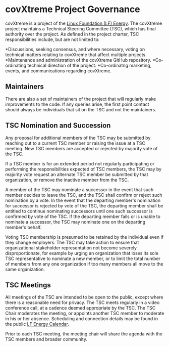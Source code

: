 <!--
SPDX-FileCopyrightText: 2023 Shell Global Solutions International B.V. All Rights Reserved.

SPDX-License-Identifier: Apache-2.0
-->

# covXtreme Project Governance

covXtreme is a project of the [Linux Foundation (LF) Energy](https://lfenergy.org/). The covXtreme project maintains a Technical Steering Committee (TSC), which has final authority over the project. As defined in the project charter, TSC responsibilities include, but are not limited to:

*Discussions, seeking consensus, and where necessary, voting on technical matters relating to covXtreme that affect multiple projects.
*Maintenance and administration of the covXtreme GitHub repository.
*Co-ordinating technical direction of the project.
*Co-ordinatng marketing, events, and communications regarding covXtreme.

## Maintainers

There are also a set of maintainers of the project that will regularly make improvements to the code. If any queries arise, the first point contact should always be individuals that sit on the TSC and not the maintainers. 

## TSC Nomination and Succession
Any proposal for additional members of the TSC may be submitted by reaching out to a current TSC member or raising the issue at a TSC meeting. New TSC members are accepted or rejected by majority vote of the TSC.

If a TSC member is for an extended period not regularly participating or performing the responsibilities expected of TSC members, the TSC may by majority vote request an alternate TSC member be submitted by that organization, or remove the inactive member from the TSC.

A member of the TSC may nominate a successor in the event that such member decides to leave the TSC, and the TSC shall confirm or reject such nomination by a vote. In the event that the departing member's nomination for successor is rejected by vote of the TSC, the departing member shall be entitled to continue nominating successors until one such successor is confirmed by vote of the TSC. If the departing member fails or is unable to nominate a successor, the TSC may nominate one on the departing member's behalf.

Voting TSC membership is presumed to be retained by the individual even if they change employers. The TSC may take action to ensure that organizational stakeholder representation not become severely disproportionate, for example by urging an organization that loses its sole TSC representative to nominate a new member, or to limit the total number of members from any one organization if too many members all move to the same organization.

## TSC Meetings

All meetings of the TSC are intended to be open to the public, except where there is a reasonable need for privacy. The TSC meets regularly in a video conference call, at a cadence deemed appropriate by the TSC. The TSC Chair moderates the meeting, or appoints another TSC member to moderate in his or her absence. Scheduling and connection details may be found in the public [LF Energy Calendar](https://wiki.lfenergy.org/display/HOME/Community+Calendar).

Prior to each TSC meeting, the meeting chair will share the agenda with the TSC members and broader community.